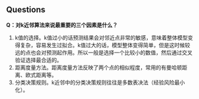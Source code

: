 ## Questions

**Q：对k近邻算法来说最重要的三个因素是什么？**

1. k值的选择。k值过小的话预测结果会对邻近点非常的敏感，意味着整体模型变得复杂，容易发生过拟合。k值过大的话，模型整体变得简单，但是这时候较远的点也会对预测起作用。所以一般是选择一个比较小的数值，然后通过交叉验证选择最合适的。
2. 距离度量方法。距离度量方法反映了两个点的相似程度，常用的有曼哈顿距离、欧式距离等。
3. 分类决策规则。k近邻中的分类决策规则往往是多数表决法（经验风险最小化）。
